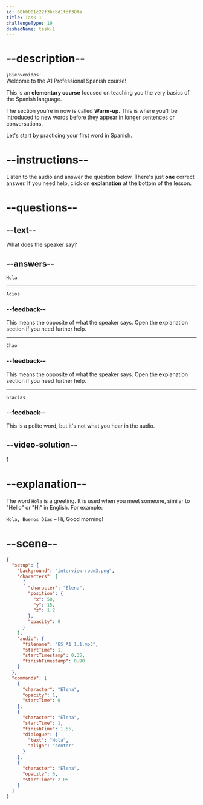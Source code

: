 ```yaml
---
id: 68bb001c22f3bcbd1fdf38fa
title: Task 1
challengeType: 19
dashedName: task-1
---
```


<!-- (Audio) Elena: Hola -->

# --description--

`¡Bienvenidos!`  
Welcome to the A1 Professional Spanish course!

This is an **elementary course** focused on teaching you the very basics of the Spanish language. 

The section you're in now is called **Warm-up**. This is where you'll be introduced to new words before they appear in longer sentences or conversations.

Let's start by practicing your first word in Spanish.

# --instructions--

Listen to the audio and answer the question below.
There's just **one** correct answer. If you need help, click on **explanation** at the bottom of the lesson.

# --questions--

## --text--

What does the speaker say?

## --answers--

`Hola`

---

`Adiós`

### --feedback--

This means the opposite of what the speaker says. Open the explanation section if you need further help.

---

`Chao`

### --feedback--

This means the opposite of what the speaker says. Open the explanation section if you need further help.

---

`Gracias`

### --feedback--

This is a polite word, but it's not what you hear in the audio.

## --video-solution--

1

# --explanation--

The word `Hola` is a greeting. It is used when you meet someone, similar to "Hello" or "Hi" in English. For example:

`Hola, Buenos Días` – Hi, Good morning!  

# --scene--

```json
{
  "setup": {
    "background": "interview-room3.png",
    "characters": [
      {
        "character": "Elena",
        "position": {
          "x": 50,
          "y": 15,
          "z": 1.2
        },
        "opacity": 0
      }
    ],
    "audio": {
      "filename": "ES_A1_1.1.mp3",
      "startTime": 1,
      "startTimestamp": 0.35,
      "finishTimestamp": 0.90
    }
  },
  "commands": [
    {
      "character": "Elena",
      "opacity": 1,
      "startTime": 0
    },
    {
      "character": "Elena",
      "startTime": 1,
      "finishTime": 1.55,
      "dialogue": {
        "text": "Hola",
        "align": "center"
      }
    },
    {
      "character": "Elena",
      "opacity": 0,
      "startTime": 2.05
    }
  ]
}
```
